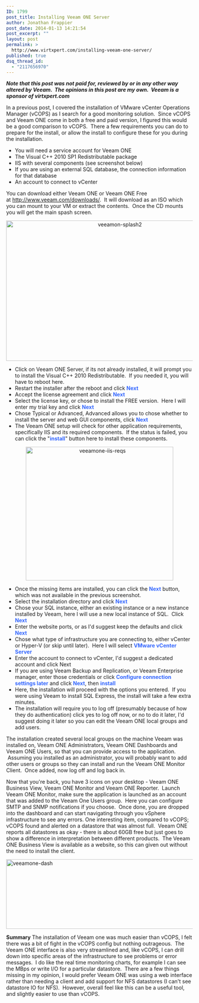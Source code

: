 ```yaml
---
ID: 1799
post_title: Installing Veeam ONE Server
author: Jonathan Frappier
post_date: 2014-01-13 14:21:54
post_excerpt: ""
layout: post
permalink: >
  http://www.virtxpert.com/installing-veeam-one-server/
published: true
dsq_thread_id:
  - "2117656970"
---
```

<em>**Note that this post was not paid for, reviewed by or in any other way altered by Veeam.  The opinions in this post are my own.  Veeam is a sponsor of virtxpert.com**</em>

In a previous post, I covered the installation of VMware vCenter Operations Manager (vCOPS) as I search for a good monitoring solution.  Since vCOPS and Veeam ONE come in both a free and paid version, I figured this would be a good comparison to vCOPS.  There a few requirements you can do to prepare for the install, or allow the install to configure these for you during the installation.
<ul>
	<li>You will need a service account for Veeam ONE</li>
	<li>The Visual C++ 2010 SP1 Redistributable package</li>
	<li>IIS with several components (see screenshot below)</li>
	<li>If you are using an external SQL database, the connection information for that database</li>
	<li>An account to connect to vCenter</li>
</ul>
You can download either Veeam ONE or Veeam ONE Free at <a href="http://www.veeam.com/downloads/" target="_blank">http://www.veeam.com/downloads/</a>.  It will download as an ISO which you can mount to your VM or extract the contents.  Once the CD mounts you will get the main spash screen.
<p style="text-align: center;"><a href="http://www.virtxpert.com/wp-content/uploads/2014/01/veeamon-splash2.jpg"><img class="aligncenter  wp-image-1803" alt="veeamon-splash2" src="http://www.virtxpert.com/wp-content/uploads/2014/01/veeamon-splash2.jpg" width="598" height="379" /></a></p>

<ul>
	<li>Click on Veeam ONE Server, if its not already installed, it will prompt you to install the Visual C++ 2010 Redistributable.  If you needed it, you will have to reboot here.</li>
	<li>Restart the installer after the reboot and click <span style="color: #3366ff;"><strong>Next</strong></span></li>
	<li>Accept the license agreement and click <strong><span style="color: #3366ff;">Next</span></strong></li>
	<li>Select the license key, or chose to install the FREE version.  Here I will enter my trial key and click <span style="color: #3366ff;"><strong>Next</strong></span></li>
	<li>Chose Typical or Advanced, Advanced allows you to chose whether to install the server and web GUI components, click <span style="color: #3366ff;"><strong>Next</strong></span></li>
	<li>The Veeam ONE setup will check for other application requirements, specifically IIS and its required components.  If the status is failed, you can click the "<span style="color: #3366ff;"><strong>install</strong></span>" button here to install these components.</li>
</ul>
<p style="text-align: center;"><a href="http://www.virtxpert.com/wp-content/uploads/2014/01/veeamone-iis-reqs.png"><img class="aligncenter  wp-image-1809" alt="veeamone-iis-reqs" src="http://www.virtxpert.com/wp-content/uploads/2014/01/veeamone-iis-reqs.png" width="398" height="361" /></a></p>

<ul>
	<li>Once the missing items are installed, you can click the <span style="color: #3366ff;"><strong>Next</strong></span> button, which was not available in the previous screenshot.</li>
	<li>Select the installation directory and click <strong><span style="color: #3366ff;">Next</span></strong></li>
	<li>Chose your SQL instance, either an existing instance or a new instance installed by Veeam, here I will use a new local instance of SQL.  Click <span style="color: #3366ff;"><strong>Next</strong></span></li>
	<li>Enter the website ports, or as I'd suggest keep the defaults and click <span style="color: #3366ff;"><strong>Next</strong></span></li>
	<li>Chose what type of infrastructure you are connecting to, either vCenter or Hyper-V (or skip until later).  Here I will select <span style="color: #3366ff;"><strong>VMware vCenter Server</strong></span></li>
	<li>Enter the account to connect to vCenter, I'd suggest a dedicated account and click Next</li>
	<li>If you are using Veeam Backup and Replication, or Veeam Enterprise manager, enter those credentials or click <span style="color: #3366ff;"><strong>Configure connection settings later</strong> </span>and click <span style="color: #3366ff;"><strong>Next</strong></span>, then <span style="color: #3366ff;"><strong>install</strong></span></li>
	<li>Here, the installation will proceed with the options you entered.  If you were using Veeam to install SQL Express, the install will take a few extra minutes.</li>
	<li>The installation will require you to log off (presumably because of how they do authentication) click yes to log off now, or no to do it later, I'd suggest doing it later so you can edit the Veeam ONE local groups and add users.</li>
</ul>
The installation created several local groups on the machine Veeam was installed on, Veeam ONE Administrators, Veeam ONE Dashboards and Veeam ONE Users, so that you can provide access to the application.  Assuming you installed as an administrator, you will probably want to add other users or groups so they can install and run the Veeam ONE Monitor Client.  Once added, now log off and log back in.

Now that you're back, you have 3 icons on your desktop - Veeam ONE Business View, Veeam ONE Monitor and Veeam ONE Reporter.  Launch Veeam ONE Monitor, make sure the application is launched as an account that was added to the Veeam One Users group.  Here you can configure SMTP and SNMP notifications if you choose.  Once done, you are dropped into the dashboard and can start navigating through you vSphere infrastructure to see any errors. One interesting item, compared to vCOPS; vCOPS found and alerted on a datastore that was almost full.  Veeam ONE reports all datastores as okay - there is about 60GB free but just goes to show a difference in interpretation between different products.  The Veeam ONE Business View is available as a website, so this can given out without the need to install the client.

<a href="http://www.virtxpert.com/wp-content/uploads/2014/01/veeamone-dash.jpg"><img class="aligncenter size-large wp-image-1818" alt="veeamone-dash" src="http://www.virtxpert.com/wp-content/uploads/2014/01/veeamone-dash-1024x301.jpg" width="640" height="188" /></a>

<strong>Summary</strong> The installation of Veeam one was much easier than vCOPS, I felt there was a bit of fight in the vCOPS config but nothing outrageous.  The Veeam ONE interface is also very streamlined and, like vCOPS, I can drill down into specific areas of the infrastructure to see problems or error messages.  I do like the real time monitoring charts, for example I can see the MBps or write I/O for a particular datastore.  There are a few things missing in my opinion, I would prefer Veeam ONE was using a web interface rather than needing a client and add support for NFS datastores (I can't see datastore IO for NFS).  However, overall feel like this can be a useful tool, and slightly easier to use than vCOPS.